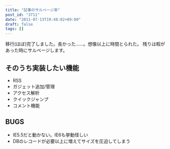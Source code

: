 ```yaml
---
title: "記事のサルベージ率"
post_id: "3711"
date: "2011-07-13T19:48:02+09:00"
draft: false
tags: []
---
```



移行(ほぼ)完了しました。長かった……。想像以上に時間とられた。 残りは暇があった時にサルベージします。
## そのうち実装したい機能


  * RSS
  * ガジェット追加/管理
  * アクセス解析
  * クイックジャンプ
  * コメント機能
## BUGS

  * IE5.5だと動かない。IE6も挙動怪しい
  * DBのレコードが必要以上に増えてサイズを圧迫してしまう
